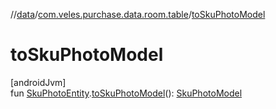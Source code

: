//[data](../../index.md)/[com.veles.purchase.data.room.table](index.md)/[toSkuPhotoModel](to-sku-photo-model.md)

# toSkuPhotoModel

[androidJvm]\
fun [SkuPhotoEntity](-sku-photo-entity/index.md).[toSkuPhotoModel](to-sku-photo-model.md)(): [SkuPhotoModel](../../../domain/domain/com.veles.purchase.domain.model/-sku-photo-model/index.md)
